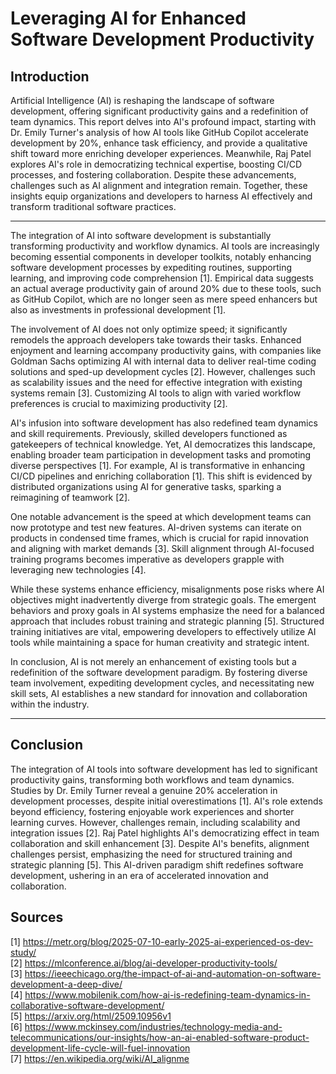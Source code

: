 # Leveraging AI for Enhanced Software Development Productivity

## Introduction

Artificial Intelligence (AI) is reshaping the landscape of software development, offering significant productivity gains and a redefinition of team dynamics. This report delves into AI's profound impact, starting with Dr. Emily Turner's analysis of how AI tools like GitHub Copilot accelerate development by 20%, enhance task efficiency, and provide a qualitative shift toward more enriching developer experiences. Meanwhile, Raj Patel explores AI's role in democratizing technical expertise, boosting CI/CD processes, and fostering collaboration. Despite these advancements, challenges such as AI alignment and integration remain. Together, these insights equip organizations and developers to harness AI effectively and transform traditional software practices.

---



The integration of AI into software development is substantially transforming productivity and workflow dynamics. AI tools are increasingly becoming essential components in developer toolkits, notably enhancing software development processes by expediting routines, supporting learning, and improving code comprehension [1]. Empirical data suggests an actual average productivity gain of around 20% due to these tools, such as GitHub Copilot, which are no longer seen as mere speed enhancers but also as investments in professional development [1].

The involvement of AI does not only optimize speed; it significantly remodels the approach developers take towards their tasks. Enhanced enjoyment and learning accompany productivity gains, with companies like Goldman Sachs optimizing AI with internal data to deliver real-time coding solutions and sped-up development cycles [2]. However, challenges such as scalability issues and the need for effective integration with existing systems remain [3]. Customizing AI tools to align with varied workflow preferences is crucial to maximizing productivity [2].

AI's infusion into software development has also redefined team dynamics and skill requirements. Previously, skilled developers functioned as gatekeepers of technical knowledge. Yet, AI democratizes this landscape, enabling broader team participation in development tasks and promoting diverse perspectives [1]. For example, AI is transformative in enhancing CI/CD pipelines and enriching collaboration [1]. This shift is evidenced by distributed organizations using AI for generative tasks, sparking a reimagining of teamwork [2].

One notable advancement is the speed at which development teams can now prototype and test new features. AI-driven systems can iterate on products in condensed time frames, which is crucial for rapid innovation and aligning with market demands [3]. Skill alignment through AI-focused training programs becomes imperative as developers grapple with leveraging new technologies [4].

While these systems enhance efficiency, misalignments pose risks where AI objectives might inadvertently diverge from strategic goals. The emergent behaviors and proxy goals in AI systems emphasize the need for a balanced approach that includes robust training and strategic planning [5]. Structured training initiatives are vital, empowering developers to effectively utilize AI tools while maintaining a space for human creativity and strategic intent.

In conclusion, AI is not merely an enhancement of existing tools but a redefinition of the software development paradigm. By fostering diverse team involvement, expediting development cycles, and necessitating new skill sets, AI establishes a new standard for innovation and collaboration within the industry.


---

## Conclusion

The integration of AI tools into software development has led to significant productivity gains, transforming both workflows and team dynamics. Studies by Dr. Emily Turner reveal a genuine 20% acceleration in development processes, despite initial overestimations [1]. AI's role extends beyond efficiency, fostering enjoyable work experiences and shorter learning curves. However, challenges remain, including scalability and integration issues [2]. Raj Patel highlights AI's democratizing effect in team collaboration and skill enhancement [3]. Despite AI's benefits, alignment challenges persist, emphasizing the need for structured training and strategic planning [5]. This AI-driven paradigm shift redefines software development, ushering in an era of accelerated innovation and collaboration.

## Sources
[1] https://metr.org/blog/2025-07-10-early-2025-ai-experienced-os-dev-study/  
[2] https://mlconference.ai/blog/ai-developer-productivity-tools/  
[3] https://ieeechicago.org/the-impact-of-ai-and-automation-on-software-development-a-deep-dive/  
[4] https://www.mobilenik.com/how-ai-is-redefining-team-dynamics-in-collaborative-software-development/  
[5] https://arxiv.org/html/2509.10956v1  
[6] https://www.mckinsey.com/industries/technology-media-and-telecommunications/our-insights/how-an-ai-enabled-software-product-development-life-cycle-will-fuel-innovation  
[7] https://en.wikipedia.org/wiki/AI_alignme